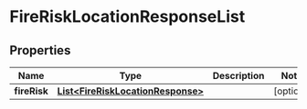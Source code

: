 
# FireRiskLocationResponseList

## Properties
Name | Type | Description | Notes
------------ | ------------- | ------------- | -------------
**fireRisk** | [**List&lt;FireRiskLocationResponse&gt;**](FireRiskLocationResponse.md) |  |  [optional]



